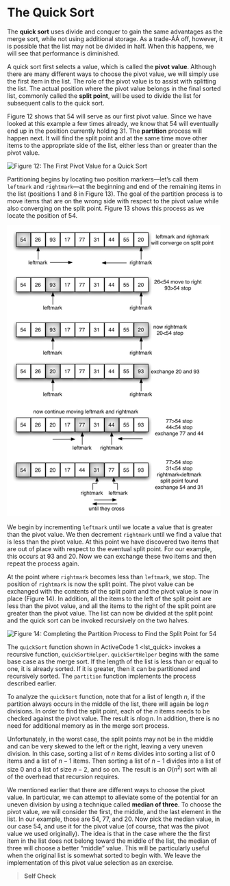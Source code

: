 The Quick Sort
==============

The **quick sort** uses divide and conquer to gain the same advantages
as the merge sort, while not using additional storage. As a trade-ÁÁ
off, however, it is possible that the list may not be divided in half.
When this happens, we will see that performance is diminished.

A quick sort first selects a value, which is called the **pivot value**.
Although there are many different ways to choose the pivot value, we
will simply use the first item in the list. The role of the pivot value
is to assist with splitting the list. The actual position where the
pivot value belongs in the final sorted list, commonly called the
**split point**, will be used to divide the list for subsequent calls to
the quick sort.

Figure 12 shows that 54 will serve as our first
pivot value. Since we have looked at this example a few times already,
we know that 54 will eventually end up in the position currently holding
31. The **partition** process will happen next. It will find the split
point and at the same time move other items to the appropriate side of
the list, either less than or greater than the pivot value.

![Figure 12: The First Pivot Value for a Quick
Sort](figures/firstsplit.png)

Partitioning begins by locating two position markers—let’s call them
`leftmark` and `rightmark`—at the beginning and end of the remaining
items in the list (positions 1 and 8 in
Figure 13). The goal of the partition process is
to move items that are on the wrong side with respect to the pivot value
while also converging on the split point.
Figure 13 shows this process as we locate the
position of 54.

![Figure 13: Finding the Split Point for 54](figures/partitionA.png)

We begin by incrementing `leftmark` until we locate a value that is
greater than the pivot value. We then decrement `rightmark` until we
find a value that is less than the pivot value. At this point we have
discovered two items that are out of place with respect to the eventual
split point. For our example, this occurs at 93 and 20. Now we can
exchange these two items and then repeat the process again.

At the point where `rightmark` becomes less than `leftmark`, we stop.
The position of `rightmark` is now the split point. The pivot value can
be exchanged with the contents of the split point and the pivot value is
now in place (Figure 14). In addition, all the
items to the left of the split point are less than the pivot value, and
all the items to the right of the split point are greater than the pivot
value. The list can now be divided at the split point and the quick sort
can be invoked recursively on the two halves.

![Figure 14: Completing the Partition Process to Find the Split Point
for 54](figures/partitionB.png)

The `quickSort` function shown in ActiveCode 1 &lt;lst\_quick&gt;
invokes a recursive function, `quickSortHelper`. `quickSortHelper`
begins with the same base case as the merge sort. If the length of the
list is less than or equal to one, it is already sorted. If it is
greater, then it can be partitioned and recursively sorted. The
`partition` function implements the process described earlier.

To analyze the `quickSort` function, note that for a list of length *n*,
if the partition always occurs in the middle of the list, there will
again be $\log n$ divisions. In order to find the split point, each of
the *n* items needs to be checked against the pivot value. The result is
$n\log n$. In addition, there is no need for additional memory as in the
merge sort process.

Unfortunately, in the worst case, the split points may not be in the
middle and can be very skewed to the left or the right, leaving a very
uneven division. In this case, sorting a list of *n* items divides into
sorting a list of 0 items and a list of $n-1$ items. Then sorting a list
of $n-1$ divides into a list of size 0 and a list of size $n-2$, and so
on. The result is an $O(n^{2})$ sort with all of the overhead that
recursion requires.

We mentioned earlier that there are different ways to choose the pivot
value. In particular, we can attempt to alleviate some of the potential
for an uneven division by using a technique called **median of three**.
To choose the pivot value, we will consider the first, the middle, and
the last element in the list. In our example, those are 54, 77, and 20.
Now pick the median value, in our case 54, and use it for the pivot
value (of course, that was the pivot value we used originally). The idea
is that in the case where the the first item in the list does not belong
toward the middle of the list, the median of three will choose a better
“middle” value. This will be particularly useful when the original list
is somewhat sorted to begin with. We leave the implementation of this
pivot value selection as an exercise.

> **Self Check**
